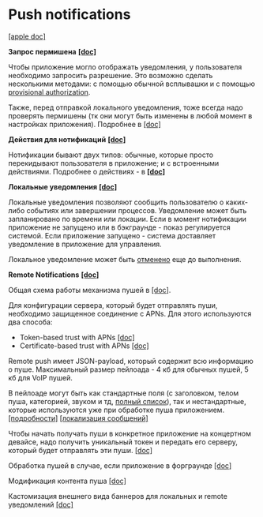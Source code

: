 # Push notifications

  

[\[apple doc\]](https://developer.apple.com/documentation/usernotifications)

  

**Запрос пермишена** [**\[doc\]**](https://developer.apple.com/documentation/usernotifications/asking_permission_to_use_notifications)

Чтобы приложение могло отображать уведомления, у пользователя необходимо запросить разрешение. Это возможно сделать несколькими методами: с помощью обычной всплывашки и с помощью [provisional authorization](https://developer.apple.com/documentation/usernotifications/asking_permission_to_use_notifications#3544375).

Также, перед отправкой локального уведомления, тоже всегда надо проверять пермишены (тк они могут быть изменены в любой момент в настройках приложения). Подробнее в [\[doc\]](https://developer.apple.com/documentation/usernotifications/asking_permission_to_use_notifications)

  

**Действия для нотификаций** [**\[doc\]**](https://developer.apple.com/documentation/usernotifications/declaring_your_actionable_notification_types)

Нотификации бывают двух типов: обычные, которые просто перекидывают пользователя в приложение; и с встроенными действиями. Подробнее о действиях - в [**\[doc\]**](https://developer.apple.com/documentation/usernotifications/declaring_your_actionable_notification_types)

  

**Локальные уведомления** [**\[doc\]**](https://developer.apple.com/documentation/usernotifications/scheduling_a_notification_locally_from_your_app)

Локальные уведомления позволяют сообщить пользователю о каких-либо событиях или завершении процессов. Уведомление может быть запланировано по времени или локации. Если в момент нотификации приложение не запущено или в бэкграунде - показ регулируется системой. Если приложение запущено - система доставляет уведомление в приложение для управления.

Локальное уведомление может быть [отменено](https://developer.apple.com/documentation/usernotifications/scheduling_a_notification_locally_from_your_app#2980216) еще до выполнения.

  

**Remote Notifications** [**\[doc\]**](https://developer.apple.com/documentation/usernotifications/setting_up_a_remote_notification_server)

Общая схема работы механизма пушей в [\[doc\]](https://developer.apple.com/documentation/usernotifications/setting_up_a_remote_notification_server).

Для конфигурации сервера, который будет отправлять пуши, необходимо защищенное соединение с APNs. Для этого используются два способа:

*   Token-based trust with APNs [\[doc\]](https://developer.apple.com/documentation/usernotifications/setting_up_a_remote_notification_server/establishing_a_token-based_connection_to_apns)
*   Certificate-based trust with APNs [\[doc\]](https://developer.apple.com/documentation/usernotifications/setting_up_a_remote_notification_server/establishing_a_certificate-based_connection_to_apns)

  

Remote push имеет JSON-payload, который содержит всю информацию о пуше. Максимальный размер пейлоада - 4 кб для обычных пушей, 5 кб для VoIP пушей. 

В пейлоаде могут быть как стандартные поля (с заголовком, телом пуша, категорией, звуком и тд, [полный список](https://developer.apple.com/documentation/usernotifications/setting_up_a_remote_notification_server/generating_a_remote_notification#2943360)), так и нестандартные, которые используются уже при обработке пуша приложением. [\[подробности\]](https://developer.apple.com/documentation/usernotifications/setting_up_a_remote_notification_server/generating_a_remote_notification) [\[локализация сообщений\]](https://developer.apple.com/documentation/usernotifications/setting_up_a_remote_notification_server/generating_a_remote_notification#2948651)

Чтобы начать получать пуши в конкретное приложение на концертном девайсе, надо получить уникальный токен и передать его серверу, который будет отправлять эти пуши. [\[doc\]](https://developer.apple.com/documentation/usernotifications/registering_your_app_with_apns)

Обработка пушей в случае, если приложение в форграунде [\[doc\]](https://developer.apple.com/documentation/usernotifications/handling_notifications_and_notification-related_actions#2942082)

Модификация контента пуша [\[doc\]](https://developer.apple.com/documentation/usernotifications/modifying_content_in_newly_delivered_notifications)

  

Кастомизация внешнего вида баннеров для локальных и remote уведомлений [\[doc\]](https://developer.apple.com/documentation/usernotificationsui)
